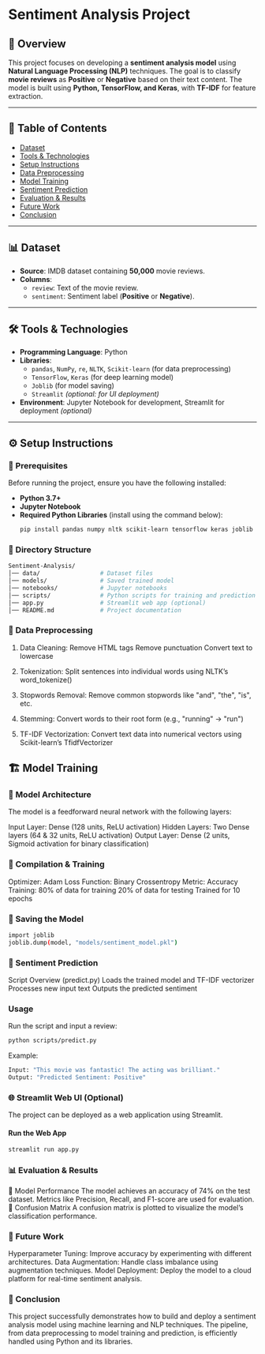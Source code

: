 # Sentiment Analysis Project  

## 📌 Overview  
This project focuses on developing a **sentiment analysis model** using **Natural Language Processing (NLP)** techniques. The goal is to classify **movie reviews** as **Positive** or **Negative** based on their text content. The model is built using **Python, TensorFlow, and Keras**, with **TF-IDF** for feature extraction.

---

## 📂 Table of Contents  
- [Dataset](#dataset)  
- [Tools & Technologies](#tools--technologies)  
- [Setup Instructions](#setup-instructions)  
- [Data Preprocessing](#data-preprocessing)  
- [Model Training](#model-training)  
- [Sentiment Prediction](#sentiment-prediction)  
- [Evaluation & Results](#evaluation--results)  
- [Future Work](#future-work)  
- [Conclusion](#conclusion)  

---

## 📊 Dataset  
- **Source**: IMDB dataset containing **50,000** movie reviews.  
- **Columns**:  
  - `review`: Text of the movie review.  
  - `sentiment`: Sentiment label (**Positive** or **Negative**).  

---

## 🛠️ Tools & Technologies  
- **Programming Language**: Python  
- **Libraries**:  
  - `pandas`, `NumPy`, `re`, `NLTK`, `Scikit-learn` (for data preprocessing)  
  - `TensorFlow`, `Keras` (for deep learning model)  
  - `Joblib` (for model saving)  
  - `Streamlit` *(optional: for UI deployment)*  
- **Environment**: Jupyter Notebook for development, Streamlit for deployment *(optional)*  

---

## ⚙️ Setup Instructions  

### 🔹 Prerequisites  
Before running the project, ensure you have the following installed:  
- **Python 3.7+**  
- **Jupyter Notebook**  
- **Required Python Libraries** (install using the command below):  
  ```bash
  pip install pandas numpy nltk scikit-learn tensorflow keras joblib streamlit

### 🔹 Directory Structure
```bash
Sentiment-Analysis/
│── data/                 # Dataset files  
│── models/               # Saved trained model  
│── notebooks/            # Jupyter notebooks  
│── scripts/              # Python scripts for training and prediction  
│── app.py                # Streamlit web app (optional)  
│── README.md             # Project documentation  
```
### 🔄 Data Preprocessing

1. Data Cleaning:
Remove HTML tags
Remove punctuation
Convert text to lowercase

2. Tokenization:
Split sentences into individual words using NLTK’s word_tokenize()

3. Stopwords Removal:
Remove common stopwords like "and", "the", "is", etc.

4. Stemming:
Convert words to their root form (e.g., "running" → "run")

5. TF-IDF Vectorization:
Convert text data into numerical vectors using Scikit-learn’s TfidfVectorizer

## 🏗️ Model Training
### 🔹 Model Architecture

The model is a feedforward neural network with the following layers:

Input Layer: Dense (128 units, ReLU activation)
Hidden Layers: Two Dense layers (64 & 32 units, ReLU activation)
Output Layer: Dense (2 units, Sigmoid activation for binary classification)

### 🔹 Compilation & Training
Optimizer: Adam
Loss Function: Binary Crossentropy
Metric: Accuracy
Training:
80% of data for training
20% of data for testing
Trained for 10 epochs

### 🔹 Saving the Model
``` bash
import joblib
joblib.dump(model, "models/sentiment_model.pkl")
```

### 📌 Sentiment Prediction
Script Overview (predict.py)
Loads the trained model and TF-IDF vectorizer
Processes new input text
Outputs the predicted sentiment

### Usage
Run the script and input a review:

```bash
python scripts/predict.py
```
Example:
```bash
Input: "This movie was fantastic! The acting was brilliant."
Output: "Predicted Sentiment: Positive"
```

### 🌐 Streamlit Web UI (Optional)
The project can be deployed as a web application using Streamlit.

#### Run the Web App
```bash
streamlit run app.py
``` 

### 📊 Evaluation & Results
🔹 Model Performance
The model achieves an accuracy of 74% on the test dataset.
Metrics like Precision, Recall, and F1-score are used for evaluation.
🔹 Confusion Matrix
A confusion matrix is plotted to visualize the model’s classification performance.

### 🚀 Future Work
Hyperparameter Tuning: Improve accuracy by experimenting with different architectures.
Data Augmentation: Handle class imbalance using augmentation techniques.
Model Deployment: Deploy the model to a cloud platform for real-time sentiment analysis.

### 🏁 Conclusion
This project successfully demonstrates how to build and deploy a sentiment analysis model using machine learning and NLP techniques. The pipeline, from data preprocessing to model training and prediction, is efficiently handled using Python and its libraries.
